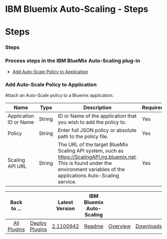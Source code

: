 
IBM Bluemix Auto-Scaling - Steps
================================

# Steps


### Steps




### Process steps in the IBM BlueMix Auto-Scaling plug-in

* [Add Auto-Scale Policy to Application](#add_auto-scale_policy_to_application)


### Add Auto-Scale Policy to Application

Attach an Auto-Scale policy to a Bluemix application.


| Name | Type | Description                                                                                                          | Required |
| ---- | ---- | -------------------------------------------------------------------------------------------------------------------- | -------- |
| Application ID or Name | String | ID or Name of the application that you wish to add the policy to. | Yes |
| Policy | String | Enter full JSON policy or absolute path to the policy file. | Yes |
| Scaling API URL | String | The URL of the target BlueMix Scaling API system, such as https://ScalingAPI.ng.bluemix.net. This is found under the environment variables of the applications Auto-Scaling service. | Yes |




|Back to ...||Latest Version|IBM Bluemix Auto-Scaling |||
| :---: | :---: | :---: | :---: | :---: | :---: |
|[All Plugins](../../index.md)|[Deploy Plugins](../README.md)|[2.1100942](https://raw.githubusercontent.com/UrbanCode/IBM-UCD-PLUGINS/main/files/bluemix-autoscale/bluemix-autoscale-2.1100942.zip)|[Readme](README.md)|[Overview](overview.md)|[Downloads](downloads.md)|
